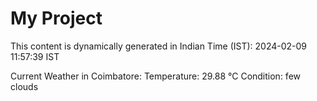 # My Project

This content is dynamically generated in Indian Time (IST): 2024-02-09 11:57:39 IST


Current Weather in Coimbatore:
Temperature: 29.88 °C
Condition: few clouds
